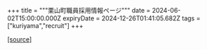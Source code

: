 +++
title = """栗山町職員採用情報ページ"""
date = 2024-06-02T15:00:00.000Z
expiryDate = 2024-12-26T01:41:05.682Z
tags = ["kuriyama","recruit"]
+++


[[source]](https://www.town.kuriyama.hokkaido.jp/site/saiyou/)
